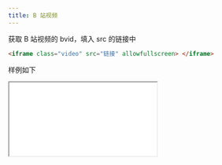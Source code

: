 ```yaml
---
title: B 站视频
---
```


获取 B 站视频的 bvid，填入 src 的链接中

```html
<iframe class="video" src="链接" allowfullscreen> </iframe>
```

样例如下

<iframe class="video" src="//player.bilibili.com/player.html?bvid=BV1rK4y177YB" allowfullscreen> </iframe>